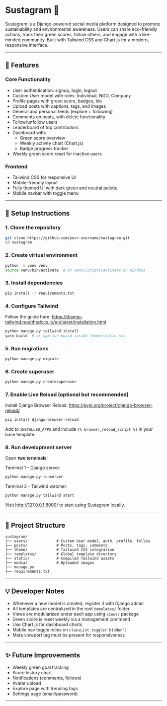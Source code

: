 # Sustagram 🌿

Sustagram is a Django-powered social media platform designed to promote sustainability and environmental awareness. Users can share eco-friendly actions, track their green scores, follow others, and engage with a like-minded community. Built with Tailwind CSS and Chart.js for a modern, responsive interface.

---

## 🚀 Features

### Core Functionality
- User authentication: signup, login, logout
- Custom User model with roles: Individual, NGO, Company
- Profile pages with green score, badges, bio
- Upload posts with captions, tags, and images
- General and personal feeds (explore + following)
- Comments on posts, with delete functionality
- Follow/unfollow users
- Leaderboard of top contributors
- Dashboard with:
  - Green score overview
  - Weekly activity chart (Chart.js)
  - Badge progress tracker
- Weekly green score reset for inactive users

### Frontend
- Tailwind CSS for responsive UI
- Mobile-friendly layout
- Fully themed UI with dark green and neutral palette
- Mobile navbar with toggle menu

---

## 🛌 Setup Instructions

### 1. Clone the repository
```bash
git clone https://github.com/your-username/sustagram.git
cd sustagram
```

### 2. Create virtual environment
```bash
python -m venv venv
source venv/bin/activate  # or venv\Scripts\activate on Windows
```

### 3. Install dependencies
```bash
pip install -r requirements.txt
```

### 4. Configure Tailwind
Follow the guide here: https://django-tailwind.readthedocs.io/en/latest/installation.html
```bash
python manage.py tailwind install
yarn build  # or npm run build inside theme/static_src
```

### 5. Run migrations
```bash
python manage.py migrate
```

### 6. Create superuser
```bash
python manage.py createsuperuser
```

### 7. Enable Live Reload (optional but recommended)
Install Django Browser Reload: https://pypi.org/project/django-browser-reload/
```bash
pip install django-browser-reload
```
Add to `INSTALLED_APPS` and include `{% browser_reload_script %}` in your base template.

### 8. Run development server
Open **two terminals**:

Terminal 1 – Django server:
```bash
python manage.py runserver
```

Terminal 2 – Tailwind watcher:
```bash
python manage.py tailwind start
```

Visit http://127.0.0.1:8000/ to start using Sustagram locally.

---

## 📄 Project Structure
```
sustagram/
├── users/             # Custom User model, auth, profile, follow
├── posts/             # Posts, tags, comments
├── theme/             # Tailwind CSS integration
├── templates/         # Global template directory
├── static/            # Compiled Tailwind assets
├── media/             # Uploaded images
├── manage.py
├── requirements.txt
```

---

## 💡 Developer Notes
- Whenever a new model is created, register it with Django admin
- All templates are centralized in the root `templates/` folder
- Views are modularized under each app using `views/` package
- Green score is reset weekly via a management command
- Use Chart.js for dashboard charts
- Mobile nav toggle relies on `classList.toggle('hidden')`
- Meta viewport tag must be present for responsiveness

---

## ✨ Future Improvements
- Weekly green goal tracking
- Score history chart
- Notifications (comments, follows)
- Avatar upload
- Explore page with trending tags
- Settings page (email/password)

---